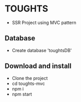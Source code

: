 # TOUGHTS
- SSR Project using MVC pattern

## Database
- Create database 'toughtsDB'

## Download and install
- Clone the project
- cd toughts-mvc
- npm i
- npm start